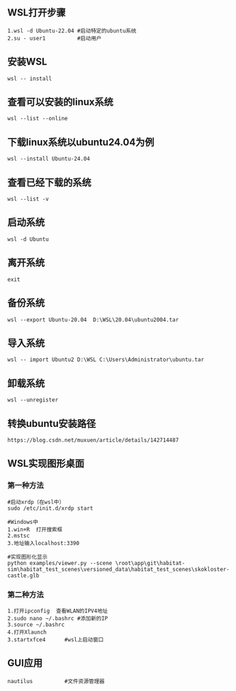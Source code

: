 ## WSL打开步骤

```
1.wsl -d Ubuntu-22.04 #启动特定的ubuntu系统
2.su - user1          #启动用户
```

## 安装WSL

```
wsl -- install
```

## 查看可以安装的linux系统

```
wsl --list --online
```

## 下载linux系统以ubuntu24.04为例

```
wsl --install Ubuntu-24.04
```

## 查看已经下载的系统

```
wsl --list -v
```

## 启动系统

```
wsl -d Ubuntu
```

## 离开系统

```
exit
```

## 备份系统

```
wsl --export Ubuntu-20.04  D:\WSL\20.04\ubuntu2004.tar
```

## 导入系统

```
wsl -- import Ubuntu2 D:\WSL C:\Users\Administrator\ubuntu.tar
```

## 卸载系统

```
wsl --unregister

```

## 转换ubuntu安装路径

```
https://blog.csdn.net/muxuen/article/details/142714487
```

## WSL实现图形桌面

### 第一种方法

```
#启动xrdp（在wsl中）
sudo /etc/init.d/xrdp start

#Windows中
1.win+R  打开搜索框
2.mstsc
3.地址输入localhost:3390

#实现图形化显示
python examples/viewer.py --scene \root\app\git\habitat-sim\habitat_test_scenes\versioned_data\habitat_test_scenes\skokloster-castle.glb
```

### 第二种方法

```
1.打开ipconfig  查看WLAN的IPV4地址
2.sudo nano ~/.bashrc #添加新的IP
3.source ~/.bashrc
4.打开Xlaunch  
3.startxfce4      #wsl上启动窗口

```

## GUI应用

```
nautilus          #文件资源管理器
```

